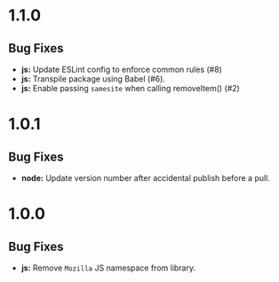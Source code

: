 # 1.1.0

## Bug Fixes

-   **js:** Update ESLint config to enforce common rules (#8)
-   **js:** Transpile package using Babel (#6).
-   **js:** Enable passing `samesite` when calling removeItem() (#2)

# 1.0.1

## Bug Fixes

-   **node:** Update version number after accidental publish before a pull.

# 1.0.0

## Bug Fixes

-   **js:** Remove `Mozilla` JS namespace from library.
